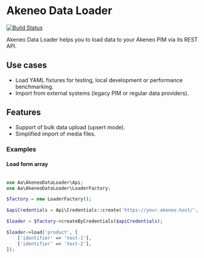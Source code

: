 # Akeneo Data Loader

[![Build Status](https://travis-ci.org/a-ast/akeneo-data-loader.svg?branch=master)](https://travis-ci.org/a-ast/akeneo-data-loader)

Akeneo Data Loader helps you to load data to your Akeneo PIM via its REST API. 


## Use cases

* Load YAML fixtures for testing, local development or performance benchmarking.
* Import from external systems (legacy PIM or regular data providers). 

## Features

* Support of bulk data upload (upsert mode).
* Simplified import of media files.

### Examples

#### Load form array

```php

use Aa\AkeneoDataLoader\Api;
use Aa\AkeneoDataLoader\LoaderFactory;

$factory = new LoaderFactory();

$apiCredentials = Api\Credentials::create('https://your.akeneo.host/', 'clientId', 'secret', 'username', 'password');

$loader = $factory->createByCredentials($apiCredentials);

$loader->load('product', [
    ['identifier' => 'test-1'],
    ['identifier' => 'test-2'],
]);
```

